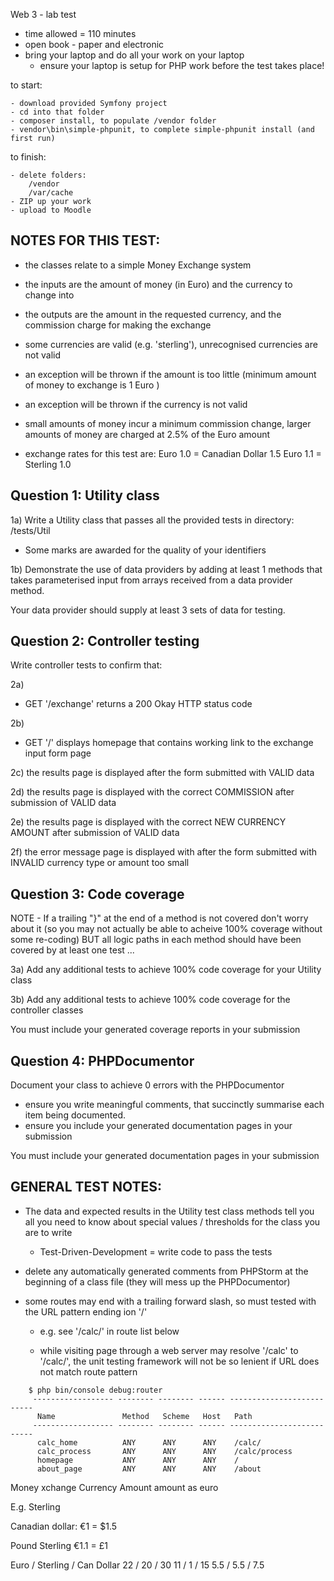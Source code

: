 Web 3 - lab test

- time allowed = 110 minutes
- open book - paper and electronic
- bring your laptop and do all your work on your laptop
    - ensure your laptop is setup for PHP work before the test takes place!

to start:

    - download provided Symfony project
    - cd into that folder
    - composer install, to populate /vendor folder
    - vendor\bin\simple-phpunit, to complete simple-phpunit install (and first run)

to finish:

    - delete folders:
        /vendor
        /var/cache
    - ZIP up your work
    - upload to Moodle


NOTES FOR THIS TEST:
--------------------

- the classes relate to a simple Money Exchange system

- the inputs are the amount of money (in Euro) and the currency to change into

- the outputs are the amount in the requested currency, and the commission charge for making the exchange

- some currencies are valid (e.g. 'sterling'), unrecognised currencies are not valid

- an exception will be thrown if the amount is too little (minimum amount of money to exchange is 1 Euro )

- an exception will be thrown if the currency is not valid

- small amounts of money incur a minimum commission change, larger amounts of money are charged at 2.5% of the Euro amount

- exchange rates for this test are:
    Euro 1.0 = Canadian Dollar 1.5
    Euro 1.1 = Sterling 1.0


Question 1: Utility class
--------------------------
1a)
Write a Utility class that passes all the provided tests in directory: /tests/Util
- Some marks are awarded for the quality of your identifiers

1b)
Demonstrate the use of data providers by adding at least 1 methods that takes parameterised input from arrays received from a data provider method.

Your data provider should supply at least 3 sets of data for testing.


Question 2: Controller testing
------------------------------

Write controller tests to confirm that:

2a)
- GET '/exchange' returns a 200 Okay HTTP status code

2b)
- GET '/' displays homepage that contains working link to the exchange input form page

2c)
the results page is displayed after the form submitted with VALID data

2d)
the results page is displayed with the correct COMMISSION after submission of VALID data

2e)
the results page is displayed with the correct NEW CURRENCY AMOUNT after submission of VALID data

2f)
the error message page is displayed with after the form submitted with INVALID currency type or amount too small



Question 3: Code coverage
-------------------------


NOTE - If a trailing "}" at the end of a method is not covered don't worry about it
(so you may not actually be able to acheive 100% coverage without some re-coding)
BUT all logic paths in each method should have been covered by at least one test ...

3a)
Add any additional tests to achieve 100% code coverage for your Utility class

3b)
Add any additional tests to achieve 100% code coverage for the controller classes

You must include your generated coverage reports in your submission


Question 4: PHPDocumentor
-------------------------
Document your class to achieve 0 errors with the PHPDocumentor
- ensure you write meaningful comments, that succinctly summarise each item being documented.
- ensure you include your generated documentation pages in your submission

You must include your generated documentation pages in your submission



GENERAL TEST NOTES:
-------------------

- The data and expected results in the Utility test class methods tell you all you need to know about special values / thresholds for the class you are to write

    - Test-Driven-Development = write code to pass the tests

- delete any automatically generated comments from PHPStorm at the beginning of a class file
(they will mess up the PHPDocumentor)

- some routes may end with a trailing forward slash, so must tested with the URL pattern ending ion '/'
    - e.g. see '/calc/' in route list below

    - while visiting page through a web server may resolve '/calc' to '/calc/', the unit testing framework will not be so lenient if URL does not match route pattern

```
    $ php bin/console debug:router
     ------------------ -------- -------- ------ --------------------------
      Name               Method   Scheme   Host   Path
     ------------------ -------- -------- ------ --------------------------
      calc_home          ANY      ANY      ANY    /calc/
      calc_process       ANY      ANY      ANY    /calc/process
      homepage           ANY      ANY      ANY    /
      about_page         ANY      ANY      ANY    /about
```


Money xchange
Currency
Amount
amount as euro

E.g.
Sterling

Canadian dollar:
€1 = $1.5

Pound Sterling
€1.1 = £1


Euro / Sterling / Can Dollar
22 / 20 / 30
11 / 1 / 15
5.5 / 5.5 / 7.5

